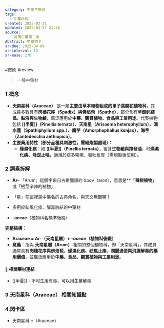 ```yaml
---
category: 中藥生藥學
tags:
  - 中藥科別
created: 2025-03-21
updated: 2025-03-27 21:56
source:
  - 常用中藥第二版
Abstract: 中藥詞卡
sr-due: 2025-04-09
sr-interval: 13
sr-ease: 270
---
```

#首刷 #review
> 一種中藥材
### 1.概念
- **天南星科（Araceae）** 是一類**主要由草本植物組成的單子葉開花植物科**，其成員多數具有**肉穗花序（Spadix）與佛焰苞（Spathe）**，部分含有**草酸鈣結晶、黏液與生物鹼**，廣泛應用於**中藥、觀賞植物、食品與工業用途**。代表植物包括 **[[半夏]]（Pinellia ternata）、天南星（Arisaema heterophyllum）、滴水蓮（Spathiphyllum spp.）、魔芋（Amorphophallus konjac）、海芋（Zantedeschia aethiopica）**。  
- **主要藥用特性（部分品種具刺激性，需經炮製處理）：**  
  - **燥濕化痰**：如 **[[半夏]]（Pinellia ternata）**，富含**生物鹼與揮發油**，可**燥濕化痰、降逆止嘔**，適用於痰多咳嗽、嘔吐反胃（需炮製後使用）。  

### 2.詞素拆解
- **Ar-** 「Arum」這個字來自古希臘語的 ἄρον（aron），意思是**「**辣根植物**」或「根莖辛辣的植物」
- 「星」在這裡是中藥名的古典命名，與天文無關喔！
- 多用於祛風化痰、解毒散結的中藥材

- **-aceae**（植物科名標準後綴）

**完整結構：**
- **Araceae = *Ar-*（天南星屬）+ *-aceae*（植物科後綴）**  
- **意義**：指與 **天南星屬（Arum）** 相關的整個植物科，即「天南星科」，其成員通常具有**肉穗花序與佛焰苞、燥濕化痰、祛風止痙、潤腸通便與消腫解毒的藥用價值**，並廣泛應用於**中藥、食品、觀賞植物與工業用途**。

#### 📌 相關藥材連結

- [[半夏]] - 不可生用有毒，可以用生薑解毒

### 3.天南星科（Araceae） 相關知識點




### 4.閃卡區

- 天南星科:::（Araceae） <!--SR:!2025-03-30,3,270!2025-03-31,4,290-->
